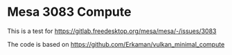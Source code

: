 # Mesa 3083 Compute

This is a test for https://gitlab.freedesktop.org/mesa/mesa/-/issues/3083

The code is based on https://github.com/Erkaman/vulkan_minimal_compute
